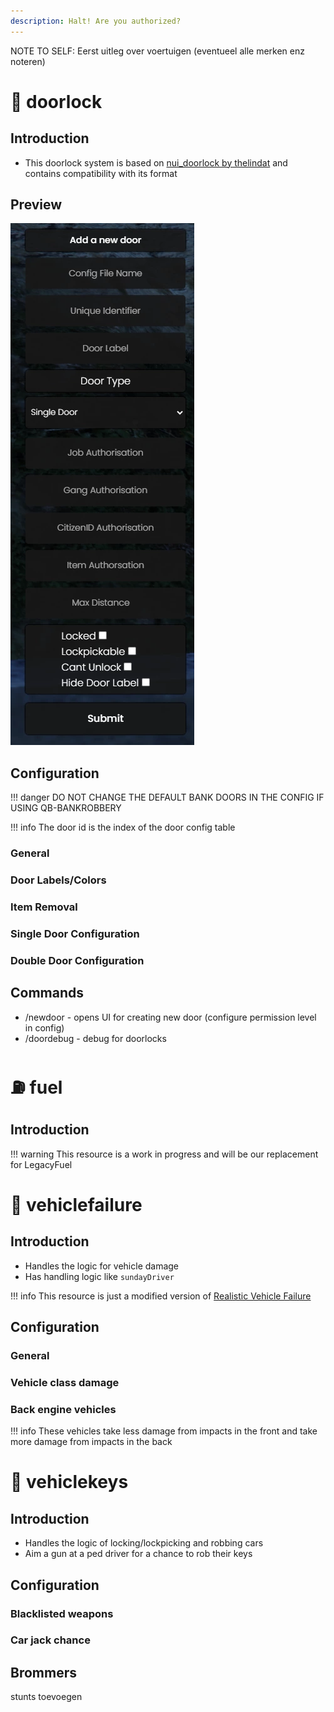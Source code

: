 ```yaml
---
description: Halt! Are you authorized?
---
```


NOTE TO SELF: Eerst uitleg over voertuigen (eventueel alle merken enz noteren)




# 🚪 doorlock

## Introduction

* This doorlock system is based on [nui\_doorlock by thelindat](https://github.com/thelindat/nui\_doorlock) and contains compatibility with its format

## Preview

![](../../images/doorlocks.webp)

## Configuration

!!! danger
    DO NOT CHANGE THE DEFAULT BANK DOORS IN THE CONFIG IF USING QB-BANKROBBERY


!!! info
    The door id is the index of the door config table


### General


### Door Labels/Colors


### Item Removal


### Single Door Configuration



### Double Door Configuration



## Commands

* /newdoor - opens UI for creating new door (configure permission level in config)
* /doordebug - debug for doorlocks


# ⛽ fuel

## Introduction

!!! warning
    This resource is a work in progress and will be our replacement for LegacyFuel



# 🔨 vehiclefailure

## Introduction

* Handles the logic for vehicle damage
* Has handling logic like `sundayDriver`&#x20;

!!! info
    This resource is just a modified version of [Realistic Vehicle Failure](https://github.com/StockholmCityRP/fivem-realisticvehicle)


## Configuration

### General



### Vehicle class damage


### Back engine vehicles

!!! info
    These vehicles take less damage from impacts in the front and take more damage from impacts in the back



# 🔑 vehiclekeys

## Introduction

* Handles the logic of locking/lockpicking and robbing cars
* Aim a gun at a ped driver for a chance to rob their keys

## Configuration



### Blacklisted weapons



### Car jack chance



## Brommers

stunts toevoegen